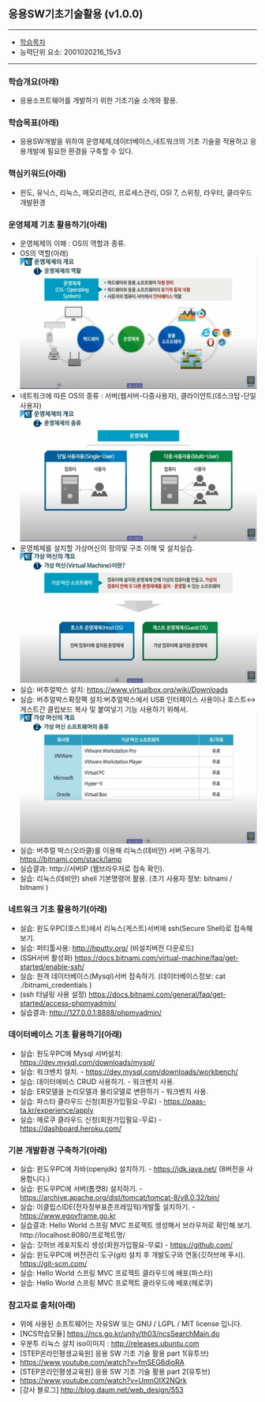 ## 응용SW기초기술활용 (v1.0.0)
 
---

- [학습목차](https://github.com/miniplugin/human)
- 능력단위 요소: 2001020216_15v3

---

### 학습개요(아래)

- 응용소프트웨어를 개발하기 위한 기초기술 소개와 활용.

### 학습목표(아래)

- 응용SW개발을 위하여 운영체제,데이터베이스,네트워크의 기초 기술을 적용하고 응용개발에 필요한 환경을 구축할 수 있다.

### 핵심키워드(아래)

- 윈도, 유닉스, 리눅스, 메모리관리, 프로세스관리, OSI 7, 스위칭, 라우터, 클라우드 개발환경 

### 운영체제 기초 활용하기(아래)

- 운영체제의 이해 : OS의 역할과 종류.
- OS의 역할(아래)
![ex_screenshot](./git_img/v1.0.0.jpg)
- 네트워크에 따른 OS의 종류 : 서버(웹서버-다중사용자), 클라이언트(데스크탑-단일사용자) 
![ex_screenshot](./git_img/v1.0.1.jpg)
- 운영체제를 설치할 가상머신의 정의및 구조 이해 및 설치실습.
![ex_screenshot](./git_img/v1.0.2.jpg)
- 실습: 버추얼박스 설치: https://www.virtualbox.org/wiki/Downloads
- 실습: 버추얼박스확장팩 설치:버추얼박스에서 USB 인터페이스 사용이나 호스트↔게스트간 클립보드 복사 및 붙여넣기 기능 사용하기 위해서.
![ex_screenshot](./git_img/v1.0.3.jpg)
- 실습: 버추럴 박스(오라클)를 이용해 리눅스(데비안) 서버 구동하기. https://bitnami.com/stack/lamp
- 실습결과: http://서버IP (웹브라우저로 접속 확인).
- 실습: 리눅스(데비안) shell 기본명령어 활용. (초기 사용자 정보: bitnami / bitnami )

### 네트워크 기초 활용하기(아래)

- 실습: 윈도우PC(호스트)에서 리눅스(게스트)서버에 ssh(Secure Shell)로 접속해 보기.
- 실습: 퍼티툴사용: http://hputty.org/ (비설치버전 다운로드)
- (SSH서버 활성화) https://docs.bitnami.com/virtual-machine/faq/get-started/enable-ssh/
- 실습: 원격 데이터베이스(Mysql)서버 접속하기. (데이터베이스정보: cat ./bitnami_credentials )
- (ssh 터널링 사용 설정) https://docs.bitnami.com/general/faq/get-started/access-phpmyadmin/
- 실습결과: http://127.0.0.1:8888/phpmyadmin/  

### 데이터베이스 기초 활용하기(아래)

- 실습: 원도우PC에 Mysql 서버설치: https://dev.mysql.com/downloads/mysql/ 
- 실습: 워크벤치 설치. - https://dev.mysql.com/downloads/workbench/
- 실습: 데이터에비스 CRUD 사용하기. - 워크벤치 사용.
- 실습: ER모델을 논리모델과 물리모델로 변환하기 - 워크벤치 사용.
- 실습: 파스타 클라우드 신청(회원가입필요-무료) - https://paas-ta.kr/experience/apply
- 실습: 헤로쿠 클라우드 신청(회원가입필요-무료) - https://dashboard.heroku.com/

### 기본 개발환경 구축하기(아래)

- 실습: 윈도우PC에 자바(openjdk) 설치하기. - https://jdk.java.net/ (8버전을 사용합니다.)
- 실습: 윈도우PC에 서버(톰캣8) 설치하기. - https://archive.apache.org/dist/tomcat/tomcat-8/v8.0.32/bin/
- 실습: 이클립스IDE(전자정부표준프레임웍)개발툴 설치하기. - https://www.egovframe.go.kr
- 실습결과: Hello World 스프링 MVC 프로젝트 생성해서 브라우저로 확인해 보기. http://localhost:8080/프로젝트명/
- 실습: 깃허브 레포지토리 생성(회원가입필요-무료) - https://github.com/
- 실습: 윈도우PC에 버전관리 도구(git) 설치 후 개발도구와 연동(깃허브에 푸시). https://git-scm.com/
- 실습: Hello World 스프링 MVC 프로젝트 클라우드에 배포(파스타)
- 실습: Hello World 스프링 MVC 프로젝트 클라우드에 배포(헤로쿠)

### 참고자료 출처(아래)

- 위에 사용된 소프트웨어는 자유SW 또는 GNU / LGPL / MIT license 입니다.
- [NCS학습모듈] https://ncs.go.kr/unity/th03/ncsSearchMain.do
- 우분투 리눅스 설치 iso이미지 : http://releases.ubuntu.com
- [STEP온라인평생교육원] 응용 SW 기초 기술 활용 part 1(유투브)
- https://www.youtube.com/watch?v=fmSEG6djoRA
- [STEP온라인평생교육원] 응용 SW 기초 기술 활용 part 2(유투브)
- https://www.youtube.com/watch?v=UmnOIX2NQrk
- [강사 블로그] http://blog.daum.net/web_design/553
